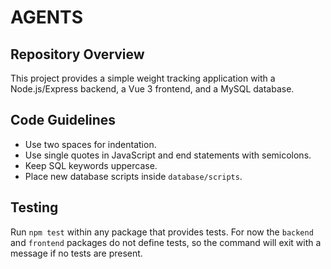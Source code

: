 # AGENTS

## Repository Overview
This project provides a simple weight tracking application with a Node.js/Express backend, a Vue 3 frontend, and a MySQL database.

## Code Guidelines
- Use two spaces for indentation.
- Use single quotes in JavaScript and end statements with semicolons.
- Keep SQL keywords uppercase.
- Place new database scripts inside `database/scripts`.

## Testing
Run `npm test` within any package that provides tests. For now the `backend` and `frontend` packages do not define tests, so the command will exit with a message if no tests are present.

